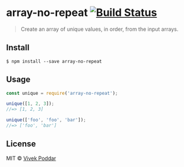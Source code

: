 # array-no-repeat [![Build Status](https://travis-ci.org/vivekimsit/array-no-repeat.svg?branch=master)](https://travis-ci.org/vivekimsit/array-no-repeat)

> Create an array of unique values, in order, from the input arrays.


## Install

```
$ npm install --save array-no-repeat
```


## Usage

```js
const unique = require('array-no-repeat');

unique([1, 2, 3]);
//=> [1, 2, 3]

unique(['foo', 'foo', 'bar']);
//=> ['foo', 'bar']
```


## License

MIT © [Vivek Poddar](https://www.vivekpoddar.com)
